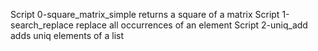 Script 0-square_matrix_simple returns a square of a matrix
Script 1-search_replace replace all occurrences of an element
Script 2-uniq_add adds uniq elements of a list
